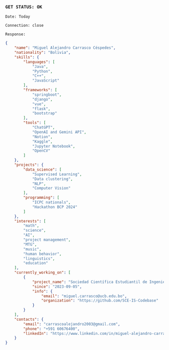 ### `GET STATUS: OK`

`Date: Today`

`Connection: close`

`Response:`

```json
{
    "name": "Miguel Alejandro Carrasco Céspedes",
    "nationality": "Bolivia",
    "skills": {
        "languages": [
            "Java",
            "Python",
            "C++",
            "JavaScript"
        ],
        "frameworks": [
            "springboot",
            "django",
            "vue",
            "flask",
            "bootstrap"
        ],
        "tools": [
            "ChatGPT",
            "OpenAI and Gemini API",
            "Notion",
            "Kaggle",
            "Jupyter Notebook",
            "OpenCV"
        ]
    },
    "projects": {
        "data_science": [
            "Supervised Learning",
            "Data clustering",
            "NLP",
            "Computer Vision"
        ],
        "programming": [
            "ICPC nationals",
            "Hackathon BCP 2024"
        ]
    },
    "interests": [
        "math",
        "science",
        "AI",
        "project management",
        "MTG",
        "music",
        "human behavior",
        "linguistics",
        "education"
    ],
    "currently_working_on": [
        {
            "project_name": "Sociedad Científica Estudiantil de Ingeniería de Sistemas - UCB La Paz",
            "since": "2023-09-05",
            "info": {
                "email": "miguel.carrasco@ucb.edu.bo",
                "organization": "https://github.com/SCE-IS-Codebase"
            }
        }
    ],
    "contacts": {
        "email": "carrascoalejandro2003@gmail.com",
        "phone": "+591 60676400",
        "linkedIn": "https://www.linkedin.com/in/miguel-alejandro-carrasco-c%C3%A9spedes-785717215/"
    }
}
```

<!--
**CarrascoAlejandro/CarrascoAlejandro** is a ✨ _special_ ✨ repository because its `README.md` (this file) appears on your GitHub profile.

Here are some ideas to get you started:

- 🔭 I’m currently working on ...
- 🌱 I’m currently learning ...
- 👯 I’m looking to collaborate on ...
- 🤔 I’m looking for help with ...
- 💬 Ask me about ...
- 📫 How to reach me: ...
- 😄 Pronouns: ...
- ⚡ Fun fact: ...
-->
